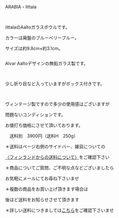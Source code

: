 <link rel="stylesheet" type="text/css" href="/assets/css/styles.css">

ARABIA・Iittala

 

iittalaのAaltoガラスボウルです。

カラーは廃盤のブルーベリーブルー。

サイズは約9.8cm×約3.1cm。

<img alt="" src="http://blog.cnobi.jp/v1/blog/user/71e35865e9e62f3f9d70420d6124d2ab/1631464766"/> 

Alvar Aaltoデザインの無鉛ガラス製です。

 

<img alt="" src="http://blog.cnobi.jp/v1/blog/user/71e35865e9e62f3f9d70420d6124d2ab/1631464783"/> 

<img alt="" src="http://blog.cnobi.jp/v1/blog/user/71e35865e9e62f3f9d70420d6124d2ab/1631464781"/> 

少し折り目など入っていますがボックス付きです。

<img alt="" src="http://blog.cnobi.jp/v1/blog/user/71e35865e9e62f3f9d70420d6124d2ab/1631464765"/> 

<img alt="" src="http://blog.cnobi.jp/v1/blog/user/71e35865e9e62f3f9d70420d6124d2ab/1631464782"/> 

ヴィンテージ製ですので多少の使用感はございますが

問題ないコンディションです。

お値打ち価格にさせて頂いております。

　送料別　3900円（送料H　250g）

＊送料はページ右側のサイドバー、雑貨についての

[〈フィンランドからの送料について〉](https://dkzakka.github.io/2005/03/31/雑貨について.html)をご確認下さい

＊商品についてご質問、ご不明な点などございましたら

お気軽にメールにてお尋ね下さいませ

＊複数の商品をお買い上げ頂きます場合は

後ほど送料をお知らせさせて頂きます

＊詳しい送料につきましては[こちら](http://dkzakka.blog.shinobi.jp/Entry/3385/)をご確認下さいませ